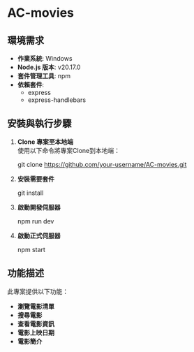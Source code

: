 # AC-movies

## 環境需求

- **作業系統**: Windows
- **Node.js 版本**: v20.17.0
- **套件管理工具**: npm
- **依賴套件**:
  - express
  - express-handlebars

## 安裝與執行步驟 

1. **Clone 專案至本地端**  
   使用以下命令將專案Clone到本地端：
   
   git clone https://github.com/your-username/AC-movies.git

2. **安裝需要套件**
   
   git install
   
3. **啟動開發伺服器**
   
   npm run dev
4. **啟動正式伺服器**
   
   npm start
## 功能描述

此專案提供以下功能：

- **瀏覽電影清單**
- **搜尋電影**
- **查看電影資訊**
- **電影上映日期**
- **電影簡介**
